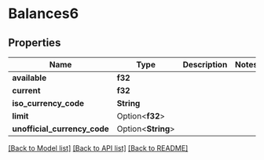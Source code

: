 # Balances6

## Properties

Name | Type | Description | Notes
------------ | ------------- | ------------- | -------------
**available** | **f32** |  | 
**current** | **f32** |  | 
**iso_currency_code** | **String** |  | 
**limit** | Option<**f32**> |  | 
**unofficial_currency_code** | Option<**String**> |  | 

[[Back to Model list]](../README.md#documentation-for-models) [[Back to API list]](../README.md#documentation-for-api-endpoints) [[Back to README]](../README.md)


